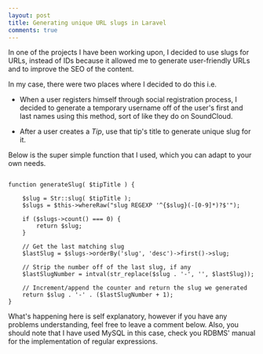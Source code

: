 ```yaml
---
layout: post
title: Generating unique URL slugs in Laravel
comments: true
---
```

In one of the projects I have been working upon, I decided to use slugs for URLs, instead of IDs because it allowed me to generate user-friendly URLs and to improve the SEO of the content. 

In my case, there were two places where I decided to do this i.e. 

- When a user registers himself through social registration process, I decided to generate a temporary username off of the user's first and last names using this method, sort of like they do on SoundCloud.

- After a user creates a *Tip*, use that tip's title to generate unique slug for it.

Below is the super simple function that I used, which you can adapt to your own needs.

<pre><code class="php">
function generateSlug( $tipTitle ) {

    $slug = Str::slug( $tipTitle );
    $slugs = $this->whereRaw("slug REGEXP '^{$slug}(-[0-9]*)?$'");

    if ($slugs->count() === 0) {
        return $slug;
    }

    // Get the last matching slug
    $lastSlug = $slugs->orderBy('slug', 'desc')->first()->slug;

    // Strip the number off of the last slug, if any
    $lastSlugNumber = intval(str_replace($slug . '-', '', $lastSlug));

    // Increment/append the counter and return the slug we generated
    return $slug . '-' . ($lastSlugNumber + 1);
}
</code></pre>

What's happening here is self explanatory, however if you have any problems understanding, feel free to leave a comment below. Also, you should note that I have used MySQL in this case, check you RDBMS' manual for the implementation of regular expressions.
